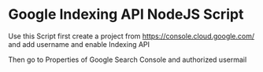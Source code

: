 # Google Indexing API NodeJS Script

Use this Script first create a project from https://console.cloud.google.com/ and add username and enable Indexing API

Then go to Properties of Google Search Console and authorized usermail